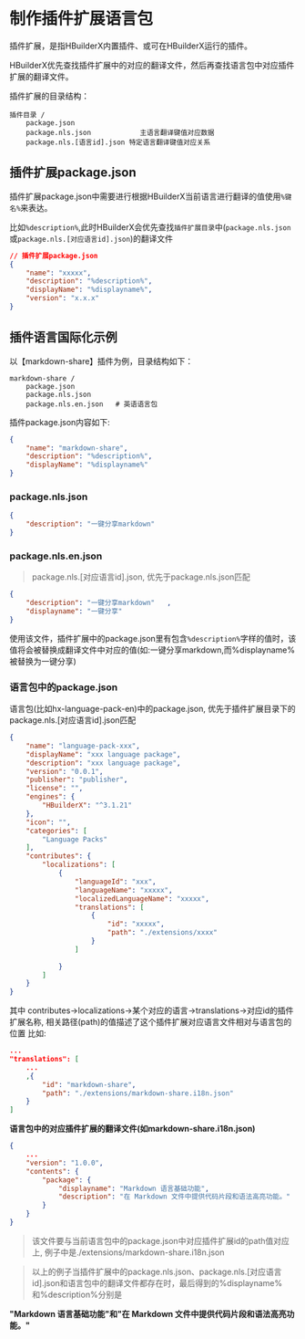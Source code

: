 # 制作插件扩展语言包

插件扩展，是指HBuilderX内置插件、或可在HBuilderX运行的插件。

HBuilderX优先查找插件扩展中的对应的翻译文件，然后再查找语言包中对应插件扩展的翻译文件。


插件扩展的目录结构：
```shell
插件目录 /
    package.json
    package.nls.json			主语言翻译键值对应数据
    package.nls.[语言id].json	特定语言翻译键值对应关系
```

## 插件扩展package.json

插件扩展package.json中需要进行根据HBuilderX当前语言进行翻译的值使用`%键名%`来表达。

比如`%description%`,此时HBuilderX会优先查找`插件扩展目录`中(`package.nls.json`或`package.nls.[对应语言id].json`)的翻译文件


```json
// 插件扩展package.json
{
    "name": "xxxxx",
    "description": "%description%",
    "displayName": "%displayname%",
    "version": "x.x.x"
}
```

## 插件语言国际化示例
    
以【markdown-share】插件为例，目录结构如下：

```shell
markdown-share /
    package.json
    package.nls.json 
    package.nls.en.json	  # 英语语言包 
```

插件package.json内容如下:

```JSON
{
    "name": "markdown-share",
    "description": "%description%",
    "displayName": "%displayname%"
}
```

### package.nls.json

```JSON
{	
    "description": "一键分享markdown"	
}
```
 
### package.nls.en.json

> package.nls.[对应语言id].json, 优先于package.nls.json匹配
 
```JSON
{	
    "description": "一键分享markdown"	,
    "displayname": "一键分享"
}
```

使用该文件，插件扩展中的package.json里有包含`%description%`字样的值时，该值将会被替换成翻译文件中对应的值(如:一键分享markdown,而%displayname%被替换为一键分享)

### 语言包中的package.json

语言包(比如hx-language-pack-en)中的package.json, 优先于插件扩展目录下的package.nls.[对应语言id].json匹配

```JSON
{
    "name": "language-pack-xxx",
    "displayName": "xxx language package",
    "description": "xxx language package",
    "version": "0.0.1",
    "publisher": "publisher",	
    "license": "",	
    "engines": {
        "HBuilderX": "^3.1.21"
    },
    "icon": "",
    "categories": [
        "Language Packs"
    ],
    "contributes": {
        "localizations": [
            {
                "languageId": "xxx",
                "languageName": "xxxxx",
                "localizedLanguageName": "xxxxx",
                "translations": [
                    {
                        "id": "xxxxx",			
                        "path": "./extensions/xxxx"
                    }
                ]
                
            }
        ]
    }
}
```

其中 contributes->localizations->某个对应的语言->translations->对应id的插件扩展名称, 相关路径(path)的值描述了这个插件扩展对应语言文件相对与语言包的位置
比如:
```JSON
...
"translations": [
    ...
    ,{
        "id": "markdown-share",			
        "path": "./extensions/markdown-share.i18n.json"
    }
]
```


**语言包中的对应插件扩展的翻译文件(如markdown-share.i18n.json)**

```JSON
{
    ...
    "version": "1.0.0",
    "contents": {
        "package": {
            "displayname": "Markdown 语言基础功能",
            "description": "在 Markdown 文件中提供代码片段和语法高亮功能。"
        }
    }
}
```

>该文件要与当前语言包中的package.json中对应插件扩展id的path值对应上, 例子中是./extensions/markdown-share.i18n.json

>以上的例子当插件扩展中的package.nls.json、package.nls.[对应语言id].json和语言包中的翻译文件都存在时，最后得到的%displayname%和%description%分别是

__"Markdown 语言基础功能"__和__"在 Markdown 文件中提供代码片段和语法高亮功能。"__
